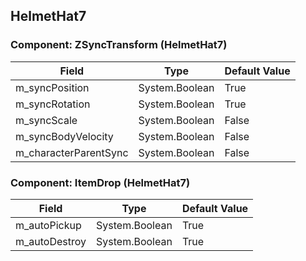 ## HelmetHat7

### Component: ZSyncTransform (HelmetHat7)

|Field|Type|Default Value|
|---|---|---|
|m_syncPosition|System.Boolean|True|
|m_syncRotation|System.Boolean|True|
|m_syncScale|System.Boolean|False|
|m_syncBodyVelocity|System.Boolean|False|
|m_characterParentSync|System.Boolean|False|

### Component: ItemDrop (HelmetHat7)

|Field|Type|Default Value|
|---|---|---|
|m_autoPickup|System.Boolean|True|
|m_autoDestroy|System.Boolean|True|

